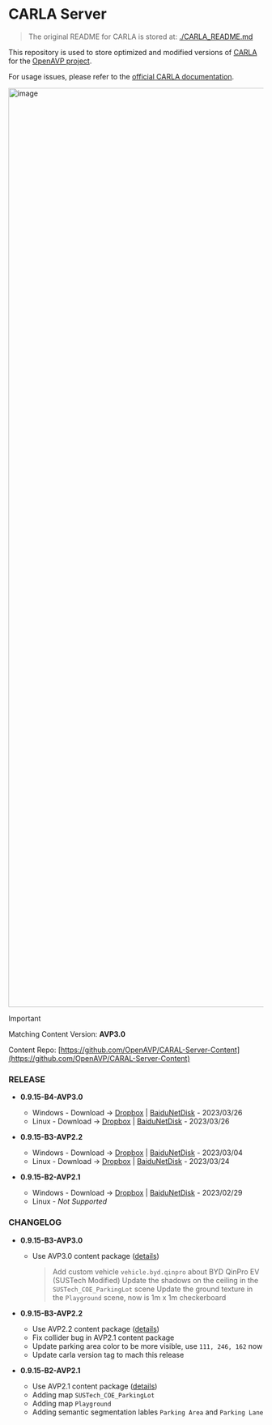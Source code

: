 # CARLA Server

> The original README for CARLA is stored at: [./CARLA_README.md](./CARLA_README.md)

This repository is used to store optimized and modified versions of [CARLA](https://carla.org/) for the [OpenAVP project](https://github.com/OpenAVP). 

For usage issues, please refer to the [official CARLA documentation](https://carla.readthedocs.io/en/latest/).

<img width="1814" alt="image" src="https://github.com/OpenAVP/CARLA-Server/assets/51916543/45abdd3c-3c6b-4920-93a3-42c430322b7c">


> [!IMPORTANT]  
> Matching Content Version: **AVP3.0**
> 
> Content Repo: [https://github.com/OpenAVP/CARAL-Server-Content](https://github.com/OpenAVP/CARAL-Server-Content)

### RELEASE

- **0.9.15-B4-AVP3.0**
    - Windows - Download -> [Dropbox](https://www.dropbox.com/scl/fi/ffoltedl8bsh53cefodia/CARLA-Server-0.9.15-B4-AVP3.0-Win64.zip?rlkey=0hvb35vgneegp2r6xsch0fhi7&dl=0) | [BaiduNetDisk](https://pan.baidu.com/s/1OxBo3x_6F80tewSuraShkQ?pwd=ixn3) - 2023/03/26
    - Linux - Download -> [Dropbox](https://www.dropbox.com/scl/fi/pncy6p4tls7n72bpkiswu/CARLA-Server-0.9.15-B4-AVP3.0-Linux64.tar.gz?rlkey=pumx1e73ftpf5bwyk1s5wvc6w&dl=0) | [BaiduNetDisk](https://pan.baidu.com/s/1Fr4kkAzKbPR2RnGuwtWdRw?pwd=ntfs) - 2023/03/26

- **0.9.15-B3-AVP2.2**
    - Windows - Download -> [Dropbox](https://www.dropbox.com/scl/fi/tk67jt86yu41pg5ohtemq/CARLA-Server-0.9.15-B2-AVP2.1-WIN64.zip?rlkey=zg787j2rdvo1w4yi04xumz8lk&dl=0) | [BaiduNetDisk](https://pan.baidu.com/s/172gPbsxXxg66ie6ql14jqQ?pwd=gt9m) - 2023/03/04
    - Linux - Download -> [Dropbox](https://www.dropbox.com/scl/fi/gyviugsl3xl2pyaq89qna/CARLA-Server-0.9.15-B3-AVP2.2-Linux64.tar.gz?rlkey=sutj84f2sn62qdhv6gbcqxr0n&dl=0) | [BaiduNetDisk](https://pan.baidu.com/s/1ai1r0-JosxbGvP0OLKF95g?pwd=fcnq) - 2023/03/24

- **0.9.15-B2-AVP2.1**
    - Windows - Download -> [Dropbox](https://www.dropbox.com/scl/fi/tk67jt86yu41pg5ohtemq/CARLA-Server-0.9.15-AVP2.1-WIN64.zip?rlkey=zg787j2rdvo1w4yi04xumz8lk&dl=0) | [BaiduNetDisk](https://pan.baidu.com/s/1vQ2PwvtS5B28QrTYBFIGzQ?pwd=kgi5) - 2023/02/29
    - Linux - _Not Supported_

### CHANGELOG

- **0.9.15-B3-AVP3.0**
    - Use AVP3.0 content package ([details](https://github.com/OpenAVP/CARAL-Server-Content/releases/tag/0.9.15-AVP3.0))
      > Add custom vehicle `vehicle.byd.qinpro` about BYD QinPro EV (SUSTech Modified)
      > Update the shadows on the ceiling in the `SUSTech_COE_ParkingLot` scene
      > Update the ground texture in the `Playground` scene, now is 1m x 1m checkerboard

- **0.9.15-B3-AVP2.2**
    - Use AVP2.2 content package ([details](https://github.com/OpenAVP/CARAL-Server-Content/releases/tag/0.9.15-AVP2.2))
    - Fix collider bug in AVP2.1 content package
    - Update parking area color to be more visible, use `111, 246, 162` now
    - Update carla version tag to mach this release

- **0.9.15-B2-AVP2.1**
    - Use AVP2.1 content package ([details](https://github.com/OpenAVP/CARAL-Server-Content/releases/tag/0.9.15-AVP2.1))
    - Adding map `SUSTech_COE_ParkingLot`
    - Adding map `Playground`
    - Adding semantic segmentation lables `Parking Area` and `Parking Lane`


